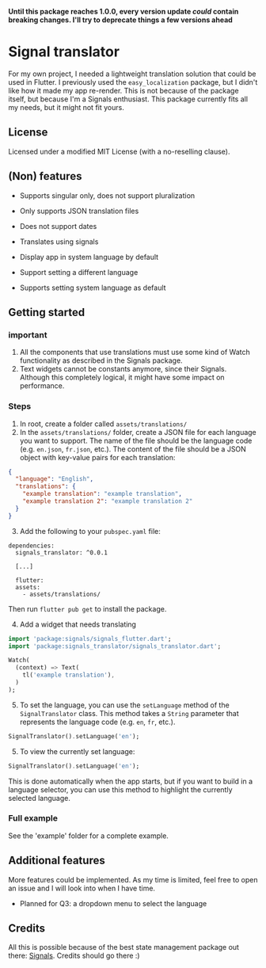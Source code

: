 **Until this package reaches 1.0.0, every version update *could* contain breaking changes. I'll try to deprecate things a few versions ahead**

# Signal translator
For my own project, I needed a lightweight translation solution that could be used in Flutter.
I previously used the `easy_localization` package, but I didn't like how it made my app re-render.
This is not because of the package itself, but because I'm a Signals enthusiast.
This package currently fits all my needs, but it might not fit yours.

## License
Licensed under a modified MIT License (with a no-reselling clause).

## (Non) features
* Supports singular only, does not support pluralization
* Only supports JSON translation files
* Does not support dates

* Translates using signals
* Display app in system language by default
* Support setting a different language
* Supports setting system language as default

## Getting started
### important
1. All the components that use translations must use some kind of Watch functionality as described in the Signals package.
1. Text widgets cannot be constants anymore, since their Signals. Although this completely logical, it might have some impact on performance.

### Steps
1. In root, create a folder called `assets/translations/`
2. In the `assets/translations/` folder, create a JSON file for each language you want to support. The name of the file should be the language code (e.g. `en.json`, `fr.json`, etc.). The content of the file should be a JSON object with key-value pairs for each translation:
```json
{
  "language": "English",
  "translations": {
    "example translation": "example translation",
    "example translation 2": "example translation 2"
  }
}
```

3. Add the following to your `pubspec.yaml` file:
```yamld
dependencies:
  signals_translator: ^0.0.1
  
  [...]
  
  flutter:
  assets:
    - assets/translations/
```
Then run `flutter pub get` to install the package.

4. Add a widget that needs translating
```dart
import 'package:signals/signals_flutter.dart';
import 'package:signals_translator/signals_translator.dart';

Watch(
  (context) => Text(
    tl('example translation'), 
  )
);

```

5. To set the language, you can use the `setLanguage` method of the `SignalTranslator` class. This method takes a `String` parameter that represents the language code (e.g. `en`, `fr`, etc.).
```dart
SignalTranslator().setLanguage('en');
```

5. To view the currently set language:
```dart
SignalTranslator().setLanguage('en');
```
This is done automatically when the app starts, but if you want to build in a language selector, you can use this method to highlight the currently selected language.

### Full example
See the 'example' folder for a complete example.


## Additional features
More features could be implemented. As my time is limited, feel free to open an issue and I will look into when I have time.
- Planned for Q3: a dropdown menu to select the language

## Credits
All this is possible because of the best state management package out there: [Signals](https://pub.dev/packages/signals). Credits should go there :)

